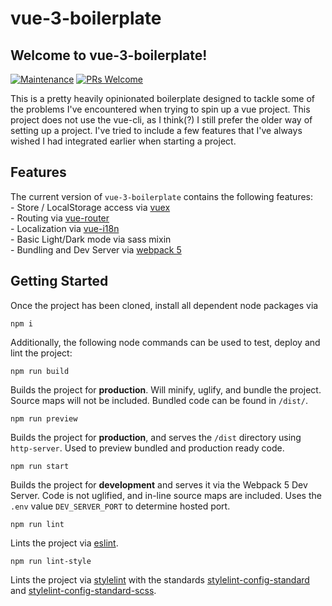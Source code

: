 # vue-3-boilerplate
## Welcome to vue-3-boilerplate!<br>

[![Maintenance](https://img.shields.io/badge/Maintained%3F-yes-green.svg)](https://github.com/97cider/vue-3-boilerplate/graphs/commit-activity) [![PRs Welcome](https://img.shields.io/badge/PRs-welcome-brightgreen.svg)](http://makeapullrequest.com)

This is a pretty heavily opinionated boilerplate designed to tackle some of the problems I've encountered when trying to spin up a vue project. This project does not use the vue-cli, as I think(?) I still prefer the older way of setting up a project. I've tried to include a few features that I've always wished I had integrated earlier when starting a project.

## Features
The current version of `vue-3-boilerplate` contains the following features:<br>
    - Store / LocalStorage access via [vuex](https://vuex.vuejs.org/)<br>
    - Routing via [vue-router](https://router.vuejs.org/)<br>
    - Localization via [vue-i18n](https://kazupon.github.io/vue-i18n/)<br>
    - Basic Light/Dark mode via sass mixin<br>
    - Bundling and Dev Server via [webpack 5](https://webpack.js.org/)<br>

## Getting Started
Once the project has been cloned, install all dependent node packages via
```
npm i
```
Additionally, the following node commands can be used to test, deploy and lint the project:
```
npm run build
```
Builds the project for **production**. Will minify, uglify, and bundle the project. Source maps will not be included. Bundled code can be found in `/dist/`.
```
npm run preview
```
Builds the project for **production**, and serves the `/dist` directory using `http-server`. Used to preview bundled and production ready code.
```
npm run start
```
Builds the project for **development** and serves it via the Webpack 5 Dev Server. Code is not uglified, and in-line source maps are included. Uses the `.env` value `DEV_SERVER_PORT` to determine hosted port.
```
npm run lint
```
Lints the project via [eslint](https://eslint.org/).
```
npm run lint-style
```
Lints the project via [stylelint](https://stylelint.io/) with the standards [stylelint-config-standard](https://www.npmjs.com/package/stylelint-config-standard) and [stylelint-config-standard-scss](https://www.npmjs.com/package/stylelint-config-standard-scss).
